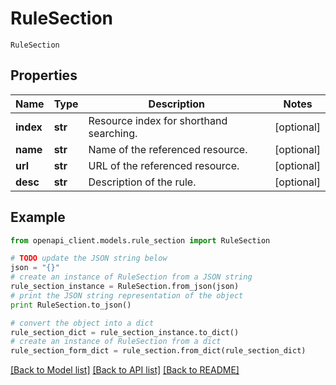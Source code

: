 # RuleSection

`RuleSection` 

## Properties
Name | Type | Description | Notes
------------ | ------------- | ------------- | -------------
**index** | **str** | Resource index for shorthand searching. | [optional] 
**name** | **str** | Name of the referenced resource. | [optional] 
**url** | **str** | URL of the referenced resource. | [optional] 
**desc** | **str** | Description of the rule. | [optional] 

## Example

```python
from openapi_client.models.rule_section import RuleSection

# TODO update the JSON string below
json = "{}"
# create an instance of RuleSection from a JSON string
rule_section_instance = RuleSection.from_json(json)
# print the JSON string representation of the object
print RuleSection.to_json()

# convert the object into a dict
rule_section_dict = rule_section_instance.to_dict()
# create an instance of RuleSection from a dict
rule_section_form_dict = rule_section.from_dict(rule_section_dict)
```
[[Back to Model list]](../README.md#documentation-for-models) [[Back to API list]](../README.md#documentation-for-api-endpoints) [[Back to README]](../README.md)



